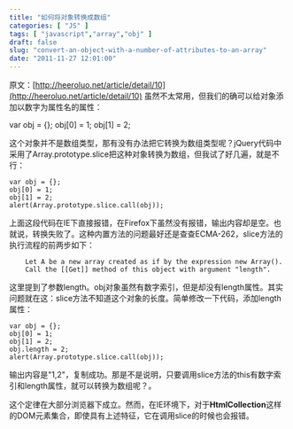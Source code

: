 ```yaml
---
title: "如何将对象转换成数组"
categories: [ "JS" ]
tags: [ "javascript","array","obj" ]
draft: false
slug: "convert-an-object-with-a-number-of-attributes-to-an-array"
date: "2011-11-27 12:01:00"
---
```


原文：[http://heeroluo.net/article/detail/10](http://heeroluo.net/article/detail/10)
虽然不太常用，但我们的确可以给对象添加以数字为属性名的属性：

var obj = {};
obj[0] = 1;
obj[1] = 2;

这个对象并不是数组类型，那有没有办法把它转换为数组类型呢？jQuery代码中采用了Array.prototype.slice把这种对象转换为数组，但我试了好几遍，就是不行：

    var obj = {};
    obj[0] = 1;
    obj[1] = 2;
    alert(Array.prototype.slice.call(obj));


<!--more-->


上面这段代码在IE下直接报错，在Firefox下虽然没有报错，输出内容却是空。也就说，转换失败了。这种内置方法的问题最好还是查查ECMA-262，slice方法的执行流程的前两步如下：

        Let A be a new array created as if by the expression new Array().
        Call the [[Get]] method of this object with argument "length".

这里提到了参数length。obj对象虽然有数字索引，但是却没有length属性。其实问题就在这：slice方法不知道这个对象的长度。简单修改一下代码，添加length属性：

    var obj = {};
    obj[0] = 1;
    obj[1] = 2;
    obj.length = 2;
    alert(Array.prototype.slice.call(obj));

输出内容是"1,2"，复制成功。那是不是说明，只要调用slice方法的this有数字索引和length属性，就可以转换为数组呢？。

这个定律在大部分浏览器下成立。然而，在IE环境下，对于**HtmlCollection**这样的DOM元素集合，即使具有上述特征，它在调用slice的时候也会报错。
